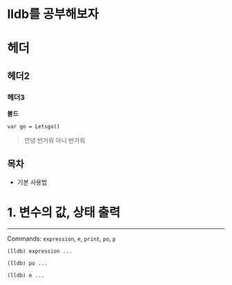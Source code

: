 # lldb를 공부해보자

# 헤더
## 헤더2
### 헤더3
**볼드**

```
var go = Letsgo()
```

> 안녕
> 반거워 
> 아니 반가워

목차
---

* 기본 사용법


# 1. 변수의 값, 상태 출력
---

Commands: `expression`, `e`, `print`, `po`, `p`

`(lldb) expression ...`

`(lldb) po ...`

`(lldb) e ...`

